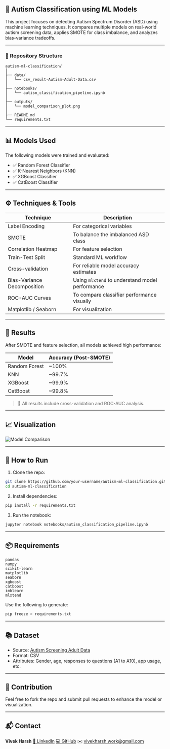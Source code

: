 
## 🧠 Autism Classification using ML Models

This project focuses on detecting Autism Spectrum Disorder (ASD) using machine learning techniques. It compares multiple models on real-world autism screening data, applies SMOTE for class imbalance, and analyzes bias-variance tradeoffs.

---

### 📁 Repository Structure

```
autism-ml-classification/
│
├── data/
│   └── csv_result-Autism-Adult-Data.csv
│
├── notebooks/
│   └── autism_classification_pipeline.ipynb
│
├── outputs/
│   └── model_comparison_plot.png
│
├── README.md
└── requirements.txt
```

---

## 📊 Models Used

The following models were trained and evaluated:

* ✅ Random Forest Classifier
* ✅ K-Nearest Neighbors (KNN)
* ✅ XGBoost Classifier
* ✅ CatBoost Classifier

---

## ⚙️ Techniques & Tools

| Technique                   | Description                                     |
| --------------------------- | ----------------------------------------------- |
| Label Encoding              | For categorical variables                       |
| SMOTE                       | To balance the imbalanced ASD class             |
| Correlation Heatmap         | For feature selection                           |
| Train-Test Split            | Standard ML workflow                            |
| Cross-validation            | For reliable model accuracy estimates           |
| Bias-Variance Decomposition | Using `mlxtend` to understand model performance |
| ROC-AUC Curves              | To compare classifier performance visually      |
| Matplotlib / Seaborn        | For visualization                               |

---

## 🔬 Results

After SMOTE and feature selection, all models achieved high performance:

| Model         | Accuracy (Post-SMOTE) |
| ------------- | --------------------- |
| Random Forest | ~100%                |
| KNN           | ~99.7%               |
| XGBoost       | ~99.9%               |
| CatBoost      | ~99.8%               |

> 📌 All results include cross-validation and ROC-AUC analysis.

---

## 📈 Visualization

![Model Comparison](outputs/model_comparison_plot.png)

---

## 🚀 How to Run

1. Clone the repo:

```bash
git clone https://github.com/your-username/autism-ml-classification.git
cd autism-ml-classification
```

2. Install dependencies:

```bash
pip install -r requirements.txt
```

3. Run the notebook:

```bash
jupyter notebook notebooks/autism_classification_pipeline.ipynb
```

---

## 📦 Requirements

```
pandas
numpy
scikit-learn
matplotlib
seaborn
xgboost
catboost
imblearn
mlxtend
```

Use the following to generate:

```bash
pip freeze > requirements.txt
```

---

## 📚 Dataset

* Source: [Autism Screening Adult Data](https://www.kaggle.com/datasets/farhanmd29/autism-screening-on-adults)
* Format: CSV
* Attributes: Gender, age, responses to questions (A1 to A10), app usage, etc.

---

## 🤝 Contribution

Feel free to fork the repo and submit pull requests to enhance the model or visualization.

---

## 📬 Contact

**Vivek Harsh**
[🔗 LinkedIn](https://www.linkedin.com/in/vivekharshcodecraft/)
[💻 GitHub](https://github.com/HarshTechStack)
✉️ [vivekharsh.work@gmail.com](mailto:vivekharsh.work@gmail.com)
```
